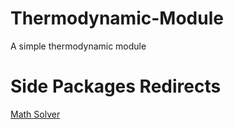 # Thermodynamic-Module

A simple thermodynamic module

# Side Packages Redirects

[Math Solver](https://github.com/kjc1998/Thermodynamic-Module/tree/main/src/packages/operations/calculator#how-to-use-solver)
